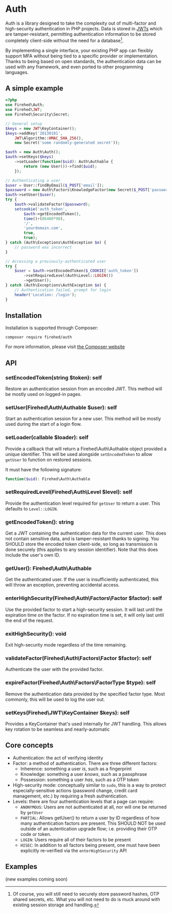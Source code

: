 # Auth

Auth is a library designed to take the complexity out of multi-factor and
high-security authentication in PHP projects. Data is stored in
[JWTs](http://jwt.io) which are tamper-resistant, permitting authentication
information to be stored completely client-side without the need for
a database[^db].

By implementing a single interface, your existing PHP app can flexibly support
MFA without being tied to a specific provider or implementation. Thanks to
being based on open standards, the authentication data can be used with any
framework, and even ported to other programming languages.

## A simple example
```php
<?php
use Firehed\Auth;
use Firehed\JWT;
use Firehed\Security\Secret;

// General setup
$keys = new JWT\KeyContainer();
$keys->addKey('20130101',
    JWT\Algorithm::HMAC_SHA_256(),
    new Secret('some randomly-generated secret'));

$auth = new Auth\Auth();
$auth->setKeys($keys)
    ->setLoader(function($uid): Auth\Authable {
        return (new User())->find($uid);
    });

// Authenticating a user
$user = User::findByEmail($_POST['email']);
$password = new Auth\Factors\KnowledgeFactor(new Secret($_POST['password'));
$auth->setUser($user);
try {
    $auth->validateFactor($password);
    setcookie('auth_token',
        $auth->getEncodedToken(),
        time()+(86400*90),
        '/',
        'yourdomain.com',
        true,
        true);
} catch (Auth\Exceptions\AuthException $e) {
    // password was incorrect
}

// Accessing a previously-authenticated user
try {
    $user = $auth->setEncodedToken($_COOKIE['auth_token'])
        ->setRequiredLevel(Auth\Level::LOGIN())
        ->getUser();
} catch (Auth\Exceptions\AuthException $e) {
    // Authentication failed, prompt for login
    header('Location: /login');
}
```

## Installation

Installation is supported through Composer:

    composer require firehed/auth

For more information, please visit [the Composer
website](https://getcomposer.org/doc/00-intro.md#installation-linux-unix-osx)

## API

### setEncodedToken(string $token): self
Restore an authentication session from an encoded JWT. This method will be
mostly used on logged-in pages.

### setUser(Firehed\Auth\Authable $user): self
Start an authentication session for a new user. This method will be mostly used
during the start of a login flow.

### setLoader(callable $loader): self
Provide a callback that will return a Firehed\Auth\Authable object provided
a unique identifier. This will be used alongside `setEncodedToken` to allow
`getUser` to function on restored sessions.

It must have the following signature:
```php
function($uid): Firehed\Auth\Authable
```

### setRequiredLevel(Firehed\Auth\Level $level): self
Provide the authentication level required for `getUser` to return a user. This
defaults to `Level::LOGIN`.

### getEncodedToken(): string
Get a JWT containing the authentication data for the current user. This does
not contain sensitive data, and is tamper-resistant thanks to signing. You
SHOULD store the encoded token client-side, so long as transmission is done
securely (this applies to any session identifier). Note that this does include
the user's own ID.

### getUser(): Firehed\Auth\Authable
Get the authenticated user. If the user is insufficiently authenticated, this
will throw an exception, preventing accidental access.

### enterHighSecurity(Firehed\Auth\Factors\Factor $factor): self
Use the provided factor to start a high-security session. It will last until
the expiration time on the factor. If no expiration time is set, it will only
last until the end of the request.

### exitHighSecurity(): void
Exit high-security mode regardless of the time remaining.

### validateFactor(Firehed\Auth\Factors\Factor $factor): self
Authenticate the user with the provided factor.

### expireFactor(Firehed\Auth\Factors\FactorType $type): self
Remove the authentication data provided by the specified factor type. Most
commonly, this will be used to log the user out.

### setKeys(Firehed\JWT\KeyContainer $keys): self
Provides a KeyContainer that's used internally for JWT handling. This allows
key rotation to be seamless and nearly-automatic

## Core concepts

* Authentication: the act of verifying identity
* Factor: a method of authentication. There are three different factors:
  * Inherence: something a user *is*, such as a fingerprint
  * Knowledge: something a user *knows*, such as a passphrase
  * Possession: something a user *has*, such as a OTP token
* High-security mode: conceptually similar to `sudo`, this is a way to protect
  especially-sensitive actions (password change, credit card management, etc.)
  by requiring a fresh authentication.
* Levels: there are four authentication levels that a page can require:
  * `ANONYMOUS`: Users are not authenticated at all, nor will one be returned
    by `getUser`
  * `PARTIAL`: Allows getUser() to return a user by ID regardless of how many
    authentication factors are present. This SHOULD NOT be used outside of an
    autentication upgrade flow; i.e. providing their OTP code or token.
  * `LOGIN`: Users require all of their factors to be present
  * `HISEC`: In addition to all factors being present, one must have been
    explicitly re-verified via the `enterHighSecurity` API

## Examples

(new examples coming soon)

[^db]: Of course, you will still need to securely store password hashes, OTP
shared secrets, etc. What you will not need to do is muck around with existing
session storage and handling.
